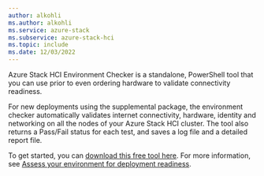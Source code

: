 ```yaml
---
author: alkohli
ms.author: alkohli
ms.service: azure-stack
ms.subservice: azure-stack-hci
ms.topic: include
ms.date: 12/03/2022
---
```


Azure Stack HCI Environment Checker is a standalone, PowerShell tool that you can use prior to even ordering hardware to validate connectivity readiness.

For new deployments using the supplemental package, the environment checker automatically validates internet connectivity, hardware, identity and networking on all the nodes of your Azure Stack HCI cluster. The tool also returns a Pass/Fail status for each test, and saves a log file and a detailed report file.

To get started, you can [download this free tool here](https://www.powershellgallery.com/packages/AzStackHci.EnvironmentChecker/0.2.5). For more information, see [Assess your environment for deployment readiness](../hci/manage/use-environment-checker.md).
